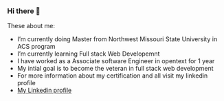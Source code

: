 ### Hi there 👋


These about me:

-  I’m currently doing Master from Northwest Missouri State University in ACS program 
-  I’m currently learning Full stack Web Developemnt
-  I have worked as a Associate software Engineer in opentext for 1 year
-  My intial goal is to become the veteran in full stack web development
-  For more information about my certification and all visit my linkedin profile
-  [My Linkedin profile](https://in.linkedin.com/in/nishanthrajus)

